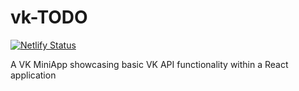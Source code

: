 # vk-TODO
[![Netlify Status](https://api.netlify.com/api/v1/badges/f4b1cbca-617f-4b5a-ae04-46caf6aa9eeb/deploy-status)](https://app.netlify.com/sites/vk-todo/deploys)

A VK MiniApp showcasing basic VK API functionality within a React application 
